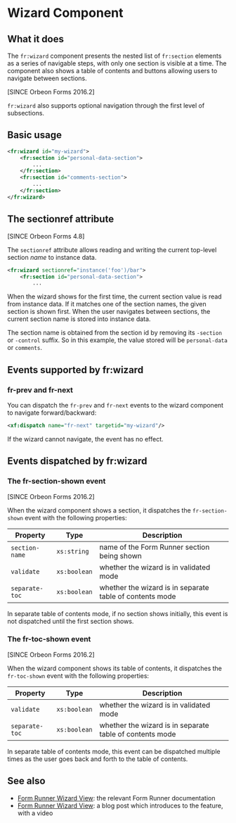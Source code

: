 # Wizard Component

<!-- toc -->

## What it does

The `fr:wizard` component presents the nested list of `fr:section` elements as a series of navigable steps, with only one section is visible at a time. The component also shows a table of contents and buttons allowing users to navigate between sections.

[SINCE Orbeon Forms 2016.2]

`fr:wizard` also supports optional navigation through the first level of subsections.

## Basic usage

```xml
<fr:wizard id="my-wizard">
    <fr:section id="personal-data-section">
        ...
    </fr:section>
    <fr:section id="comments-section">
        ...
    </fr:section>
</fr:wizard>
```

## The sectionref attribute

[SINCE Orbeon Forms 4.8]

The `sectionref` attribute allows reading and writing the current top-level section *name* to instance data.

```xml
<fr:wizard sectionref="instance('foo')/bar">
    <fr:section id="personal-data-section">
        ...
```

When the wizard shows for the first time, the current section value is read from instance data. If it matches one of the section names, the given section is shown first. When the user navigates between sections, the current section name is stored into instance data.

The section name is obtained from the section id by removing its `-section` or `-control` suffix. So in this example, the value stored will be `personal-data` or `comments`.

## Events supported by fr:wizard

### fr-prev and fr-next

You can dispatch the `fr-prev` and `fr-next` events to the wizard component to navigate forward/backward:

```xml
<xf:dispatch name="fr-next" targetid="my-wizard"/>
```

If the wizard cannot navigate, the event has no effect.

## Events dispatched by fr:wizard

### The fr-section-shown event

[SINCE Orbeon Forms 2016.2]

When the wizard component shows a section, it dispatches the `fr-section-shown` event with the following properties:
 
| Property | Type | Description |
| --- | --- | --- |
| `section-name` | `xs:string`  | name of the Form Runner section being shown |
| `validate`     | `xs:boolean` | whether the wizard is in validated mode |
| `separate-toc` | `xs:boolean` | whether the wizard is in separate table of contents mode |

In separate table of contents mode, if no section shows initially, this event is not dispatched until the first section shows. 

### The fr-toc-shown event

[SINCE Orbeon Forms 2016.2]

When the wizard component shows its table of contents, it dispatches the `fr-toc-shown` event with the following properties:

| Property | Type | Description |
| --- | --- | --- |
| `validate`     | `xs:boolean` | whether the wizard is in validated mode |
| `separate-toc` | `xs:boolean` | whether the wizard is in separate table of contents mode |

In separate table of contents mode, this event can be dispatched multiple times as the user goes back and forth to the table of contents.

## See also

- [Form Runner Wizard View](../feature/wizard-view.md): the relevant Form Runner documentation
- [Form Runner Wizard View](http://blog.orbeon.com/2012/12/form-runner-wizard-view.html): a blog post which introduces to the feature, with a video
